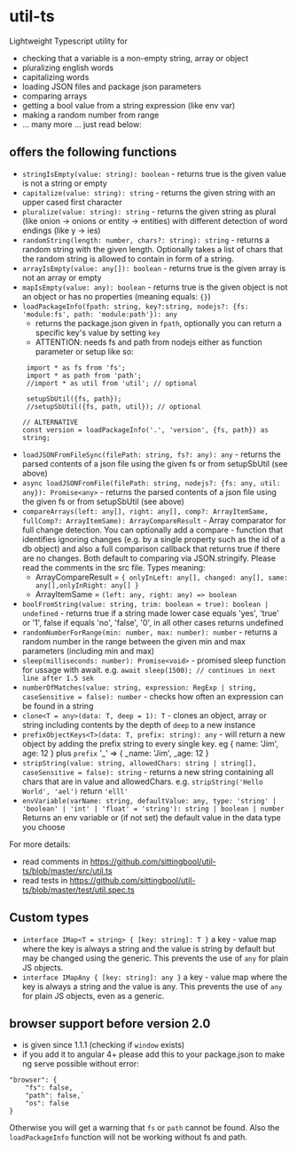 # util-ts
Lightweight Typescript utility for

- checking that a variable is a non-empty string, array or object
- pluralizing english words
- capitalizing words
- loading JSON files and package json parameters
- comparing arrays
- getting a bool value from a string expression (like env var)
- making a random number from range
- ... many more ... just read below:

## offers the following functions

- `stringIsEmpty(value: string): boolean` - returns true is the given value is not a string or empty
- `capitalize(value: string): string` - returns the given string with an upper cased first character
- `pluralize(value: string): string` - returns the given string as plural (like onion -> onions or entity -> entities) with different detection of word endings (like y -> ies)
- `randomString(length: number, chars?: string): string` - returns a random string with the given length. Optionally takes a list of chars that the random string is allowed to contain in form of a string.
- `arrayIsEmpty(value: any[]): boolean` - returns true is the given array is not an array or empty
- `mapIsEmpty(value: any): boolean` - returns true is the given object is not an object or has no properties (meaning equals: `{}`)
- `loadPackageInfo(fpath: string, key?:string, nodejs?: {fs: 'module:fs', path: 'module:path'}): any` 
    - returns the package.json given in `fpath`, optionally you can return a specific key's value by setting `key`
    - ATTENTION: needs fs and path from nodejs either as function parameter or setup like so:
  ```
   import * as fs from 'fs';
   import * as path from 'path';
   //import * as util from 'util'; // optional
  
   setupSbUtil({fs, path});
   //setupSbUtil({fs, path, util}); // optional
  
  // ALTERNATIVE
  const version = loadPackageInfo('.', 'version', {fs, path}) as string;
  ```
- `loadJSONFromFileSync(filePath: string, fs?: any): any` - returns the parsed contents of a json file using the given fs or from setupSbUtil (see above)
- `async loadJSONFromFile(filePath: string, nodejs?: {fs: any, util: any}): Promise<any>` - returns the parsed contents of a json file using the given fs or from setupSbUtil (see above)
- `compareArrays(left: any[], right: any[], comp?: ArrayItemSame, fullComp?: ArrayItemSame): ArrayCompareResult` - Array comparator for full change detection. You can optionally add a compare - function that identifies ignoring changes (e.g. by a single property such as the id of a db object) and also a full comparison callback that returns true if there are no changes. Both default to comparing via JSON.stringify. Please read the comments in the src file. Types meaning:
    - ArrayCompareResult = `{ onlyInLeft: any[], changed: any[], same: any[],onlyInRight: any[] }`
    - ArrayItemSame = `(left: any, right: any) => boolean`
- `boolFromString(value: string, trim: boolean = true): boolean | undefined` - returns true if a string made lower case equals 'yes', 'true' or '1', false if equals 'no', 'false', '0', in all other cases returns undefined
- `randomNumberForRange(min: number, max: number): number` - returns a random number in the range between the given min and max parameters (including min and max)
- `sleep(milliseconds: number): Promise<void>` - promised sleep function for ussage with await. e.g. `await sleep(1500); // continues in next line after 1.5 sek`
- `numberOfMatches(value: string, expression: RegExp | string, caseSensitive = false): number` - checks how often an expression can be found in a string
- `clone<T = any>(data: T, deep = 1): T` - clones an object, array or string including contents by the depth of `deep` to a new instance
- `prefixObjectKeys<T>(data: T, prefix: string): any` - will return a new object by adding the prefix string to every single key. eg { name: 'Jim', age: 12 } plus `prefix` '_' => { _name: 'Jim', _age: 12 }
- `stripString(value: string, allowedChars: string | string[], caseSensitive = false): string` - returns a new string containing all chars that are in value and allowedChars. e.g. `stripString('Hello World', 'ael')` return `'elll'`
- `envVariable(varName: string, defaultValue: any, type: 'string' | 'boolean' | 'int' | 'float' = 'string'): string | boolean | number` Returns an env variable or (if not set) the default value in the data type you choose

For more details:
- read comments in https://github.com/sittingbool/util-ts/blob/master/src/util.ts
- read tests in https://github.com/sittingbool/util-ts/blob/master/test/util.spec.ts

## Custom types

- `interface IMap<T = string> { [key: string]: T }` a key - value map where the key is always a string and the value is string by default but may be changed using the generic. This prevents the use of `any` for plain JS objects.
- `interface IMapAny { [key: string]: any }` a key - value map where the key is always a string and the value is any. This prevents the use of `any` for plain JS objects, even as a generic.

## browser support before version 2.0
- is given since 1.1.1 (checking if `window` exists)
- if you add it to angular 4+ please add this to your package.json to make ng serve possible without error:

```
"browser": {
    "fs": false,
    "path": false,`
    "os": false
}
```

Otherwise you will get a warning that `fs` or `path` cannot be found. Also the `loadPackageInfo` function will not be working without fs and path.

